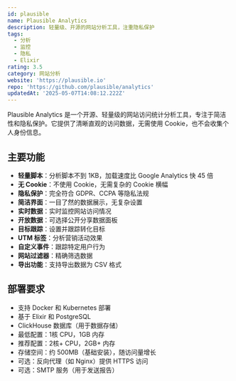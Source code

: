 ```yaml
---
id: plausible
name: Plausible Analytics
description: 轻量级、开源的网站分析工具，注重隐私保护
tags:
  - 分析
  - 监控
  - 隐私
  - Elixir
rating: 3.5
category: 网站分析
website: 'https://plausible.io'
repo: 'https://github.com/plausible/analytics'
updatedAt: '2025-05-07T14:08:12.222Z'
---
```


Plausible Analytics 是一个开源、轻量级的网站访问统计分析工具，专注于简洁性和隐私保护。它提供了清晰直观的访问数据，无需使用 Cookie，也不会收集个人身份信息。

## 主要功能

- **轻量脚本**：分析脚本不到 1KB，加载速度比 Google Analytics 快 45 倍
- **无 Cookie**：不使用 Cookie，无需复杂的 Cookie 横幅
- **隐私保护**：完全符合 GDPR、CCPA 等隐私法规
- **简洁界面**：一目了然的数据展示，无复杂设置
- **实时数据**：实时监控网站访问情况
- **开放数据**：可选择公开分享数据面板
- **目标跟踪**：设置并跟踪转化目标
- **UTM 标签**：分析营销活动效果
- **自定义事件**：跟踪特定用户行为
- **网站过滤器**：精确筛选数据
- **导出功能**：支持导出数据为 CSV 格式

## 部署要求

- 支持 Docker 和 Kubernetes 部署
- 基于 Elixir 和 PostgreSQL
- ClickHouse 数据库（用于数据存储）
- 最低配置：1核 CPU，1GB 内存
- 推荐配置：2核+ CPU，2GB+ 内存
- 存储空间：约 500MB（基础安装），随访问量增长
- 可选：反向代理（如 Nginx）提供 HTTPS 访问
- 可选：SMTP 服务（用于发送报告） 
